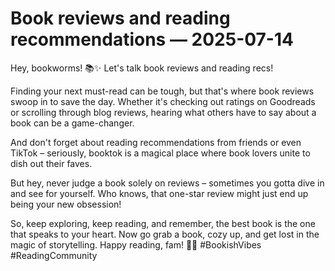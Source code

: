 # Book reviews and reading recommendations — 2025-07-14

Hey, bookworms! 📚✨ Let's talk book reviews and reading recs! 

Finding your next must-read can be tough, but that's where book reviews swoop in to save the day. Whether it's checking out ratings on Goodreads or scrolling through blog reviews, hearing what others have to say about a book can be a game-changer. 

And don't forget about reading recommendations from friends or even TikTok – seriously, booktok is a magical place where book lovers unite to dish out their faves. 

But hey, never judge a book solely on reviews – sometimes you gotta dive in and see for yourself. Who knows, that one-star review might just end up being your new obsession! 

So, keep exploring, keep reading, and remember, the best book is the one that speaks to your heart. Now go grab a book, cozy up, and get lost in the magic of storytelling. Happy reading, fam! 📖💫 #BookishVibes #ReadingCommunity